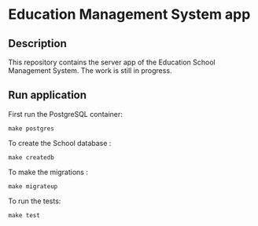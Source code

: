 # Education Management System app

## Description

This repository contains the server app of the Education School Management System. The work is still in progress.

## Run application

First run the PostgreSQL container:
 
 `make postgres`
 
To create the School database :
 
 `make createdb`
 
 To make the migrations :
 
 `make migrateup`
 
 To run the tests:
 
 `make test`
